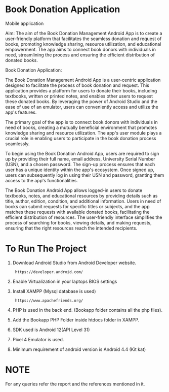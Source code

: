 # Book Donation Application
Mobile application

Aim:
The aim of the Book Donation Management Android App is to create a user-friendly platform that facilitates the seamless donation and request of books, promoting knowledge sharing, resource utilization, and educational empowerment. The app aims to connect book donors with individuals in need, streamlining the process and ensuring the efficient distribution of donated books.

Book Donation Application:

The Book Donation Management Android App is a user-centric application designed to facilitate the process of book donation and request. This application provides a platform for users to donate their books, including textbooks, written or printed notes, and enables other users to request these donated books. By leveraging the power of Android Studio and the ease of use of an emulator, users can conveniently access and utilize the app's features.

The primary goal of the app is to connect book donors with individuals in need of books, creating a mutually beneficial environment that promotes knowledge sharing and resource utilization. The app's user module plays a crucial role in enabling users to participate in the book donation process seamlessly.

To begin using the Book Donation Android App, users are required to sign up by providing their full name, email address, University Serial Number (USN), and a chosen password. The sign-up process ensures that each user has a unique identity within the app's ecosystem. Once signed up, users can subsequently log in using their USN and password, granting them access to the app's functionalities.

The Book Donation Android App allows logged-in users to donate textbooks, notes, and educational resources by providing details such as title, author, edition, condition, and additional information. Users in need of books can submit requests for specific titles or subjects, and the app matches these requests with available donated books, facilitating the efficient distribution of resources. The user-friendly interface simplifies the process of searching for books, viewing details, and making requests, ensuring that the right resources reach the intended recipients.



# To Run The Project

1. Download Android Studio from Android Developer website.

		https://developer.android.com/

2. Enable Virtualization in your laptops BIOS settings
3. Install XAMPP (Mysql database is used)
   
		https://www.apachefriends.org/
4. PHP is used in the back end. (Bookapp folder contains all the php files).
5. Add the Bookapp PHP Folder inside htdocs folder in XAMPP.
6. SDK used is Android 12(API Level 31)
7. Pixel 4 Emulator is used.
8. Minimum requirement of android version is Android 4.4 (Kit kat)

# NOTE
For any queries refer the report and the references mentioned in it.

